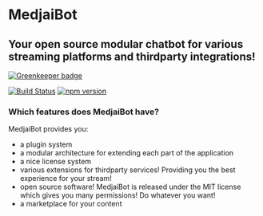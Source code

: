 # MedjaiBot
## Your open source modular chatbot for various streaming platforms and thirdparty integrations!

[![Greenkeeper badge](https://badges.greenkeeper.io/MedjaiBot/Medjai.svg)](https://greenkeeper.io/)

[![Build Status](https://travis-ci.org/MedjaiBot/Medjai.svg?branch=develop)](https://travis-ci.org/MedjaiBot/Medjai)
[![npm version](https://badge.fury.io/js/medjaibot.svg)](https://www.npmjs.com/package/medjaibot)

### Which features does MedjaiBot have?
MedjaiBot provides you:
* a plugin system
* a modular architecture for extending each part of the application
* a nice license system
* various extensions for thirdparty services! Providing you the best experience for your stream!
* open source software! MedjaiBot is released under the MIT license which gives you many permissions! Do whatever you want!
* a marketplace for your content
